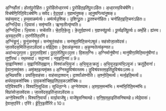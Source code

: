 

  
अ॒ग्निर्होता॑। होता॑पु॒रोहि॑तः। पु॒रोहि॑तोध्व॒रस्य॑। पु॒रोहि॑त॒इति॑पु॒रःऽहि॑तः। अ॒ध्व॒रस्य॒विच॑र्षणि। विच॑र्षणि॒रिति॒विऽच॑र्षणिः॥ सवे॑द। वे॒द॒य॒ज्ञं। य॒ज्ञमा॑नु॒षक्। आ॒नु॒षगित्या॑नु॒षक्॥  
सह॑व्य॒वाट्। ह॒व्य॒वाळम॑र्त्यः। अम॑र्त्यउ॒शिक्। उ॒शिग्दू॒तः। दू॒तश्चनो॑हितः। चनो॑हित॒इति॒चनः॑ऽहितः॥ अ॒ग्निर्धि॒या। धि॒यासं। समृ॑ण्वति। ऋ॒ण्व॒तीत्यृ॑ण्वति॥  
अ॒ग्निर्धि॒या। धि॒यासः। सचे॑तति। चे॒त॒ति॒के॒तुः। के॒तुर्य॒ज्ञस्य॑। य॒ज्ञस्य॑पू॒र्व्यः। पू॒र्व्यइति॑पू॒र्व्यः॥ अर्थं॒हि। ह्य॑स्य। अ॒स्य॒त॒रणि॑। त॒रणीति॑त॒रणि॑॥  
अ॒ग्निंसू॒नुं। सू॒नुंसन॑श्रुतं। सन॑श्रुतं॒सह॑सः। सन॑श्रुत॒मिति॒सन॑ऽश्रुतं। सह॑सोजा॒तवे॑दसं। जा॒तवे॑दस॒मिति॑जा॒तऽवे॑दसं॥ वह्निं॑दे॒वाः। दे॒वाअ॑कृण्वत। अ॒कृ॒ण्वतेत्य॑कृण्वत॥  
अदा॑भ्यःपुरए॒ता। पु॒र॒ए॒तावि॒शां। पु॒र॒ए॒तेति॑पु॒रःऽए॒ता। वि॒शाम॒ग्निः। अ॒ग्निर्मानु॑षीणां। मानु॑षीणा॒मिति॒मानु॑षीणां॥ तूर्णी॒रथः॑। रथ॒स्सदा॑। सदा॒नवः॑। नव॒इति॒नवः॑॥ 9॥  
सा॒ह्वान्विश्वाः॑। स॒ह्वानिति॑स॒ह्वान्। विश्वा॑अभि॒युजः॑। अ॒भि॒युजः॒क्रतुः॑। अ॒भि॒युज॒इत्य॑भि॒ऽयुजः॑। क्रतु॑र्दे॒वानां॑। दे॒वाना॒ममृ॑क्तः। अमृ॑क्त॒इत्यमृ॑क्तः॥ अ॒ग्निस्तु॒विश्र॑वस्तमः। तु॒विश्र॑वस्तम॒इति॑तु॒विश्र॑वःऽतमः॥  
अ॒भिप्रयां॑सि। प्रयां॑सि॒वाह॑सा। वाह॑सादा॒श्वान्। दा॒श्वाँअ॑श्नोति। अ॒श्नो॒ति॒मर्त्यः॑। मर्त्य॒इति॒मर्त्यः॑॥ क्षयं॑पाव॒कशो॑चिषः। पा॒व॒कशो॑चिष॒इति॑पा॒व॒कऽशो॑चिषः॥  
परि॒विश्वा॑नि। विश्वा॑नि॒सुधि॑ता। सुधि॑ता॒ग्नेः। अ॒ग्नेर॑श्याम। अ॒श्या॒म॒मन्म॑भिः। मन्म॑भि॒रिति॒मन्म॑भिः॥ विप्रा॑सोजा॒तवे॑दसः। जा॒तवे॑दस॒इति॑जा॒तऽवे॑दसः॥  
अग्ने॒विश्वा॑नि। विश्वा॑नि॒वार्या॑। वार्या॒वाजे॑षु। वाजे॑षुसनिषामहे। स॒नि॒षा॒म॒हा॒इति॑सनिषामहे॥ त्वेदे॒वासः॑। दे॒वास॒एरि॑रे। एरि॑रे। ई॒रि॒र॒इती॑रिरे॥ 10॥  
